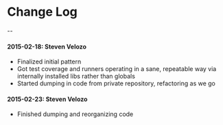 # Change Log
--
#### 2015-02-18: Steven Velozo
* Finalized initial pattern
* Got test coverage and runners operating in a sane, repeatable way via internally installed libs rather than globals
* Started dumping in code from private repository, refactoring as we go

#### 2015-02-23: Steven Velozo
* Finished dumping and reorganizing code